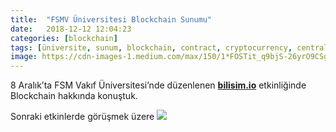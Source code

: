 ```yaml
---
title:  "FSMV Üniversitesi Blockchain Sunumu"
date:   2018-12-12 12:04:23
categories: [blockchain]
tags: [üniversite, sunum, blockchain, contract, cryptocurrency, centralized, decentralized, distributed, sanal, para, dijital, kripto, byzantine, bizans, general, Distributed, Legder, Bitcoin, Block, Mehmet Cem Yücel, Mehmet, Cem, Yucel, Yücel, blockchainturk, blockchainturk.net]
image: https://cdn-images-1.medium.com/max/150/1*FOSTit_q9bjS-26yrO9CSg.jpeg
---
```


8 Aralık’ta FSM Vakıf Üniversitesi’nde düzenlenen <a style="font-weight:bold" href="http://bilisim.io?utm_source=mehmetcemyucel.com&utm_medium=refferal&utm_campaign=blog" target="_blank">bilisim.io</a> etkinliğinde Blockchain hakkında konuştuk.

Sonraki etkinlerde görüşmek üzere
![](https://cdn-images-1.medium.com/max/800/1*FOSTit_q9bjS-26yrO9CSg.jpeg)

